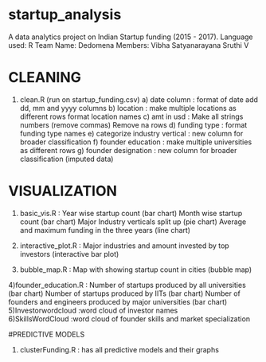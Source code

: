 # startup_analysis
A data analytics project on Indian Startup funding (2015 - 2017).
Language used: R
Team Name: Dedomena
Members: 
Vibha Satyanarayana
Sruthi V

# CLEANING 
1) clean.R (run on startup_funding.csv)
      a) date column : format of date
                      add dd, mm and yyyy columns
      b) location : make multiple locations as different rows
                    format location names
      c) amt in usd : Make all strings numbers (remove commas)
                      Remove na rows
      d) funding type : format funding type names
      e) categorize industry vertical : new column for broader classification
      f) founder education : make multiple universities as different rows
      g) founder designation : new column for broader classification (imputed data)

# VISUALIZATION
                  
1) basic_vis.R : Year wise startup count (bar chart)
                 Month wise startup count (bar chart)
                 Major Industry verticals split up (pie chart)
                 Average and maximum funding in the three years (line chart)
                 
2) interactive_plot.R : Major industries and amount invested by top investors (interactive bar plot)
                        
3) bubble_map.R : Map with showing startup count in cities (bubble map)         

4)founder_education.R : Number of startups produced by all universities (bar chart)
                        Number of startups produced by IITs (bar chart)
                        Number of founders and engineers produced by major universities (bar chart)
5)Investorwordcloud :word cloud of investor names						
6)SkillsWordCloud :word cloud of founder skills and market specialization

#PREDICTIVE MODELS
1) clusterFunding.R : has all predictive models and their graphs
                        
                        
